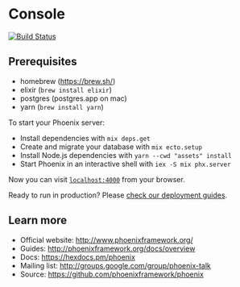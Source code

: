 # Console

[![Build Status](https://travis-ci.com/helium/console.svg?token=xtWAyYdyp7b1J2ZaarWy&branch=master)](https://travis-ci.com/helium/console)

## Prerequisites
* homebrew (https://brew.sh/)
* elixir (`brew install elixir`)
* postgres (postgres.app on mac)
* yarn (`brew install yarn`)

To start your Phoenix server:

  * Install dependencies with `mix deps.get`
  * Create and migrate your database with `mix ecto.setup`
  * Install Node.js dependencies with `yarn --cwd "assets" install`
  * Start Phoenix in an interactive shell with `iex -S mix phx.server`

Now you can visit [`localhost:4000`](http://localhost:4000) from your browser.

Ready to run in production? Please [check our deployment guides](http://www.phoenixframework.org/docs/deployment).

## Learn more

  * Official website: http://www.phoenixframework.org/
  * Guides: http://phoenixframework.org/docs/overview
  * Docs: https://hexdocs.pm/phoenix
  * Mailing list: http://groups.google.com/group/phoenix-talk
  * Source: https://github.com/phoenixframework/phoenix
